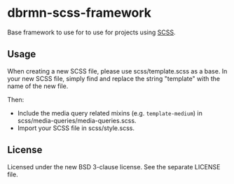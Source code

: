 # dbrmn-scss-framework

Base framework to use for to use for projects using
[SCSS](http://sass-lang.com/).

## Usage

When creating a new SCSS file, please use scss/template.scss as a base.
In your new SCSS file, simply find and replace the string "template" with the name of the new file.

Then:

- Include the media query related mixins (e.g. `template-medium`) in
scss/media-queries/media-queries.scss.
- Import your SCSS file in scss/style.scss.

## License

Licensed under the new BSD 3-clause license. See the separate LICENSE file.